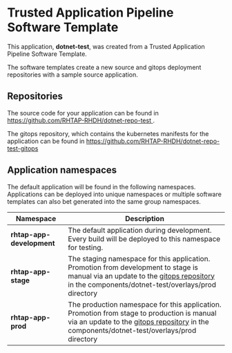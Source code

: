 # Trusted Application Pipeline Software Template

This application, **dotnet-test**, was created from a Trusted Application Pipeline Software Template.

The software templates create a new source and gitops deployment repositories with a sample source application. 

## Repositories

The source code for your application can be found in [https://github.com/RHTAP-RHDH/dotnet-repo-test ](https://github.com/RHTAP-RHDH/dotnet-repo-test ).
 
The gitops repository, which contains the kubernetes manifests for the application can be found in 
[https://github.com/RHTAP-RHDH/dotnet-repo-test-gitops ](https://github.com/RHTAP-RHDH/dotnet-repo-test-gitops ) 

## Application namespaces 

The default application will be found in the following namespaces. Applications can be deployed into unique namespaces or multiple software templates can also bet generated into the same group namespaces.  

|  Namespace   |  Description   |  
| -------- | -------- |   
| **rhtap-app-development** | The default application during development. Every build will be deployed to this namespace for testing. | 
| **rhtap-app-stage** | The staging namespace for this application. Promotion from development to stage is manual via an update to the [gitops repository](https://github.com/RHTAP-RHDH/dotnet-repo-test-gitops ) in the components/dotnet-test/overlays/prod directory |  
| **rhtap-app-prod** | The production namespace for this application. Promotion from stage to production is manual via an update to the [gitops repository](https://github.com/RHTAP-RHDH/dotnet-repo-test-gitops ) in the components/dotnet-test/overlays/prod directory | 
